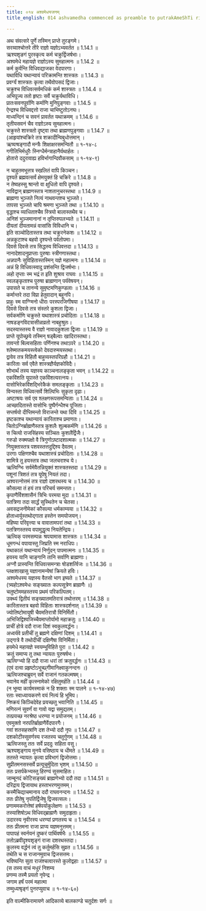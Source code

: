 ```yaml
---
title: ०१४ अश्वमेधयजनम्
title_english: 014 ashvamedha commenced as preamble to putrakAmeShTi ritual

---
```



  
अथ संवत्सरे पूर्णे तस्मिन् प्राप्ते तुरङ्गमे।  
सरय्वाश्चोत्तरे तीरे राज्ञो यज्ञोऽभ्यवर्तत ॥ 1.14.1 ॥   
ऋश्यशृङगं पुरस्कृत्य कर्म चक्रुर्द्विजर्षभाः।  
अश्वमेधे महायज्ञे राज्ञोऽस्य सुमहात्मनः ॥ 1.14.2 ॥   
कर्म कुर्वन्ति विधिवद्याजका वेदपारगाः।  
यथाविधि यथान्यायं परिक्रामन्ति शास्त्रतः ॥ 1.14.3 ॥   
प्रवर्ग्यं शास्त्रतः कृत्वा तथैवोपसदं द्विजाः।  
चक्रुश्च विधिवत्सर्वमधिकं कर्म शास्त्रतः ॥ 1.14.4 ॥   
अभिपूज्य ततो हृष्टाः सर्वे चक्रुर्यथाविधि।  
प्रातःसवनपूर्वाणि कर्माणि मुनिपुङ्गवाः ॥ 1.14.5 ॥   
ऐन्द्रश्च विधिवद्दत्तो राजा चाभिष्टुतोऽनघः।  
माध्यन्दिनं च सवनं प्रावर्तत यथाक्रमम् ॥ 1.14.6 ॥   
तृतीयसवनं चैव राज्ञोऽस्य सुमहात्मनः।  
चक्रुस्ते शास्त्रतो दृष्ट्वा तथा ब्राह्मणपुङ्गवाः ॥ 1.14.7 ॥   
(आहृयांश्चक्रिरे तत्र शक्रादीन्विबुधोत्तमान् ।  
ऋष्यश्रङ्गादौ मन्त्रैः शिक्षाक्षरसमन्वितौ ॥ १-१४-८  
गगीतिभिर्मधुरैः स्निग्धैर्मन्त्राहानैर्यथार्हतः ।  
होतारो ददुरावाह्य हविर्भागान्दिवौकसाम् ॥ १-१४-९)  

न चाहुतमभूत्तत्र स्खलितं वापि किञ्चन।  
दृश्यते ब्रह्मवत्सर्वं क्षेमयुक्तं हि चक्रिरे ॥ 1.14.8 ॥   
न तेष्वहस्सु श्रान्तो वा क्षुधितो वापि दृश्यते।  
नाविद्वान् ब्राह्मणस्तत्र नाशतानुचरस्तथा ॥ 1.14.9 ॥   
ब्राह्मणा भुञ्जते नित्यं नाथवन्तश्च भुञ्जते।  
तापसा भुञ्जते चापि श्रमणा भुञ्जते तथा ॥ 1.14.10 ॥   
वृद्धाश्च व्याधिताश्चैव स्त्रियो बालास्तथैव च।  
अनिशं भुञ्जमानानां न तृप्तिरुपलभ्यते ॥ 1.14.11 ॥   
दीयतां दीयतामन्नं वासांसि विविधानि च।  
इति सञ्चोदितास्तत्र तथा चक्रुरनेकशः ॥ 1.14.12 ॥   
अन्नकूटाश्च बहवो दृश्यन्ते पर्वतोपमाः।  
दिवसे दिवसे तत्र सिद्धस्य विधिवत्तदा ॥ 1.14.13 ॥   
नानादेशादनुप्राप्ताः पुरुषाः स्त्रीगणास्तथा।  
अन्नपानैः सुविहितास्तस्मिन् यज्ञे महात्मनः ॥ 1.14.14 ॥   
अन्नं हि विधिवत्स्वादु प्रशंसन्ति द्विजर्षभाः।  
अहो तृप्ताः स्म भद्रं त इति शुश्राव राघवः ॥ 1.14.15 ॥   
स्वलङ्कृताश्च पुरुषा ब्राह्मणान् पर्यवेषयन्।  
उपासते च तानन्ये सुमृष्टमणिकुण्डलाः ॥ 1.14.16 ॥   
कर्मान्तरे तदा विप्रा हेतुवादान् बहूनपि।  
प्राहुः स्म वाग्ग्मिनो धीराः परस्परजिगीषया ॥ 1.14.17 ॥   
दिवसे दिवसे तत्र संस्तरे कुशला द्विजाः।  
सर्वकर्माणि चक्रुस्ते यथाशास्त्रं प्रचोदिताः ॥ 1.14.18 ॥   
नाषडङ्गविदत्रासीन्नाव्रतो नाबहुश्रुतः।  
सदस्यास्तस्य वै राज्ञो नावादकुशला द्विजाः ॥ 1.14.19 ॥   
प्राप्ते यूपोच्छ्रये तस्मिन् षड्बैल्वाः खादिरास्तथा।  
तावन्तो बिल्वसहिताः पर्णिनश्च तथाऽपरे ॥ 1.14.20 ॥   
श्लेष्मातकमयस्त्वेको देवदारुमयस्तथा।  
द्वावेव तत्र विहितौ बाहुव्यस्तपरिग्रहौ ॥ 1.14.21 ॥   
कारिताः सर्व एवैते शास्त्रज्ञैर्यज्ञकोविदैः।  
शोभार्थं तस्य यज्ञस्य काञ्चनालङ्कृता भवन् ॥ 1.14.22 ॥   
एकविंशति यूपास्ते एकविंशत्यरत्नयः।  
वासोभिरेकविंशद्भिरेकैकं समलङ्कृताः ॥ 1.14.23 ॥   
विन्यस्ता विधिवत्सर्वे शिल्पिभिः सुकृता दृढाः।  
अष्टाश्रयः सर्व एव श्लक्ष्णरूपसमन्विताः ॥ 1.14.24 ॥   
आच्छादितास्ते वासोभिः पुष्पैर्गन्धैश्च पूजिताः।  
सप्तर्षयो दीप्तिमन्तो विराजन्ते यथा दिवि ॥ 1.14.25 ॥   
इष्टकाश्च यथान्यायं कारिताश्च प्रमाणतः।  
चितोऽग्निर्ब्राह्मणैस्तत्र कुशलैः शुल्बकर्मणि ॥ 1.14.26 ॥   
स चित्यो राजसिंहस्य सञ्चितः कुशलैर्द्विजैः।  
गरुडो रुक्मपक्षो वै त्रिगुणोऽष्टादशात्मकः ॥ 1.14.27 ॥   
नियुक्तास्तत्र पशवस्तत्तदुद्दिश्य दैवतम्।  
उरगाः पक्षिणश्चैव यथाशास्त्रं प्रचोदिताः ॥ 1.14.28 ॥   
शामित्रे तु हयस्तत्र तथा जलचराश्च ये।  
ऋत्विग्भिः सर्वमेवैतन्नियुक्तं शास्त्रतस्तदा ॥ 1.14.29 ॥   
पशूनां त्रिशतं तत्र यूपेषु नियतं तदा।  
अश्वरत्नोत्तमं तत्र राज्ञो दशरथस्य च ॥ 1.14.30 ॥   
कौसल्या तं हयं तत्र परिचर्य समन्ततः।  
कृपाणैर्विशशासैनं त्रिभिः परमया मुदा ॥ 1.14.31 ॥   
पतत्रिणा तदा सार्द्धं सुस्थितेन च चेतसा।  
अवसद्रजनीमेकां कौसल्या धर्मकाम्यया ॥ 1.14.32 ॥   
होताध्वर्युस्तथोद्गाता हस्तेन समयोजयन्।  
महिष्या परिवृत्त्या च वावातामपरां तथा ॥ 1.14.33 ॥   
पतत्रिणस्तस्य वपामुद्धृत्य नियतेन्द्रियः।  
ऋत्विक् परमसम्पन्नः श्रपयामास शास्त्रतः ॥ 1.14.34 ॥   
धूमगन्धं वपायास्तु जिघ्रति स्म नराधिपः।  
यथाकालं यथान्यायं निर्णुदन् पापमात्मनः ॥ 1.14.35 ॥   
हयस्य यानि चाङ्गानि तानि सर्वाणि ब्राह्मणाः।  
अग्नौ प्रास्यन्ति विधिवत्समन्त्राः षोडशर्त्विजः ॥ 1.14.36 ॥   
प्लक्षशाखासु यज्ञानामन्येषां क्रियते हविः।  
अश्वमेधस्य यज्ञस्य वैतसो भाग इष्यते ॥ 1.14.37 ॥   
(त्र्यहोऽश्वमेधः सङ्ख्यातः कल्पसूत्रेण ब्राह्मणैः ॥)  
चतुष्टोममहस्तस्य प्रथमं परिकल्पितम्।  
उक्थ्यं द्वितीयं सङ्ख्यातमतिरात्रं तथोत्तरम् ॥ 1.14.38 ॥   
कारितास्तत्र बहवो विहिताः शास्त्रदर्शनात् ॥ 1.14.39 ॥   
ज्योतिष्टोमायुषी चैवमतिरात्रौ विनिर्मितौ।  
अभिजिद्विश्वजिच्चैवमाप्तोर्यामो महाक्रतुः ॥ 1.14.40 ॥   
प्राचीं होत्रे ददौ राजा दिशं स्वकुलवर्द्धनः।  
अध्वर्यवे प्रतीचीं तु ब्रह्मणे दक्षिणां दिशम् ॥ 1.14.41 ॥   
उद्गात्रे वै तथोदीचीं दक्षिणैषा विनिर्मिता।  
हयमेधे महायज्ञे स्वयम्भूविहिते पुरा ॥ 1.14.42 ॥   
क्रतुं समाप्य तु तथा न्यायतः पुरुषर्षभः।  
ऋत्विग्भ्यो हि ददौ राजा धरां तां क्रतुवर्द्धनः ॥ 1.14.43 ॥   
(एवं दत्वा प्रहृष्टोऽभूच्छ्गीमानिक्ष्वाकुनन्दनः ।)  
ऋत्विजश्चाब्रुवन् सर्वे राजानं गतकल्मषम्।  
भवानेव महीं कृत्स्नामेको रक्षितुमर्हति ॥ 1.14.44 ॥   
(न भूम्या कार्यमस्माकं न हि शक्ताः स्म पालने ॥ १-१४-४७)  
रताः स्वाध्यायकरणे वयं नित्यं हि भूमिप।  
निष्क्रयं किञ्चिदेवेह प्रयच्छतु भवानिति ॥ 1.14.45 ॥   
मणिरत्नं सुवर्णं वा गावो यद्वा समुद्यतम्।  
तत्प्रयच्छ नरश्रेष्ठ धरण्या न प्रयोजनम् ॥ 1.14.46 ॥   
एवमुक्तो नरपतिर्ब्राह्मणैर्वेदपारगैः।  
गवां शतसहस्राणि दश तेभ्यो ददौ नृपः ॥ 1.14.47 ॥   
दशकोटीस्सुवर्णस्य रजतस्य चतुर्गुणम् ॥ 1.14.48 ॥   
ऋत्विजस्तु ततः सर्वे प्रददुः सहिता वसु।  
ऋश्यशृङ्गाय मुनये वसिष्ठाय च धीमते ॥ 1.14.49 ॥   
ततस्ते न्यायतः कृत्वा प्रविभागं द्विजोत्तमाः।  
सुप्रीतमनसस्सर्वे प्रत्यूचुर्मुदिता भृशम् ॥ 1.14.50 ॥   
ततः प्रसर्पकेभ्यस्तु हिरण्यं सुसमाहितः।  
जाम्बूनदं कोटिसङ्ख्यं ब्राह्मणेभ्यो ददौ तदा ॥ 1.14.51 ॥   
दरिद्राय द्विजायाथ हस्ताभरणमुत्तमम्।  
कस्मैचिद्याचमानाय ददौ राघवनन्दनः ॥ 1.14.52 ॥   
ततः प्रीतेषु नृपतिर्द्विजेषु द्विजवत्सलः।  
प्रणाममकरोत्तेषां हर्षपर्याकुलेक्षणः ॥ 1.14.53 ॥   
तस्याशिषोऽथ विधिवद्ब्राह्मणैः समुदाहृताः।  
उदारस्य नृवीरस्य धरण्यां प्रणतस्य च ॥ 1.14.54 ॥   
ततः प्रीतमना राजा प्राप्य यज्ञमनुत्तमम्।  
पापापहं स्वर्नयनं दुष्करं पार्थिवर्षभैः ॥ 1.14.55 ॥   
ततोऽब्रवीदृश्यशृङ्गं राजा दशरथस्तदा।  
कुलस्य वर्द्धनं त्वं तु कर्तुमर्हसि सुव्रत ॥ 1.14.56 ॥   
तथेति च स राजानमुवाच द्विजसत्तमः।  
भविष्यन्ति सुता राजंश्चत्वारस्ते कुलोद्वहाः ॥ 1.14.57 ॥   
(स तस्य वाचं मधुरं निशम्य  
प्रणम्य तस्मै प्रयतो नृपेन्द्र ।  
जगाम हर्षं परमं महात्मा  
तम्मुध्यश्रृङ्गं पुनरप्युवाच ॥ १-१४-६०)  

इति वाल्मीकिरामायणे आदिकाव्ये बालकाण्डे चतुर्दशः सर्गः ॥